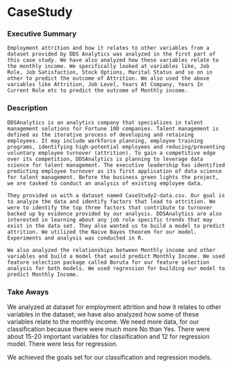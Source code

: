 # CaseStudy

### Executive Summary

  	Employment attrition and how it relates to other variables from a dataset provided by DDS Analytics was analyzed in the first part of this case study. We have also analyzed how these variables relate to the monthly income. We specifically looked at variables like, Job Role, Job Satisfaction, Stock Options, Marital Status and so on in other to predict the outcome of Attrition. We also used the above variables like Attrition, Job Level, Years At Company, Years In Current Role etc to predict the outcome of Monthly income.

### Description

	DDSAnalytics is an analytics company that specializes in talent management solutions for Fortune 100 companies. Talent management is defined as the iterative process of developing and retaining employees. It may include workforce planning, employee training programs, identifying high-potential employees and reducing/preventing voluntary employee turnover (attrition). To gain a competitive edge over its competition, DDSAnalytics is planning to leverage data science for talent management. The executive leadership has identified predicting employee turnover as its first application of data science for talent management. Before the business green lights the project, we are tasked to conduct an analysis of existing employee data.

	They provided us with a dataset named CaseStudy2-data.csv. Our goal is to analyze the data and identify factors that lead to attrition. We were to identify the top three factors that contribute to turnover backed up by evidence provided by our analysis. DDSAnalytics are also interested in learning about any job role specific trends that may exist in the data set. They also wanted us to build a model to predict attrition. We utilized the Naive Bayes theorem for our model. Experiments and analysis was conducted in R. 

	We also analyzed the relationships between Monthly income and other variables and build a model that would predict Monthly Income. We used feature selection package called Boruta for our feature selection analysis for both models. We used regression for building our model to predict Monthly Income.


### Take Aways

We analyzed at dataset for employment attrition and how it relates to other variables in the dataset; we have also analyzed how some of these variables relate to the monthly income. 
We need more data, for our classification because there were much more No than Yes. 
There were about 15-20 important variables for classification and 12 for regression model. There were less for regression.

We achieved the goals set for our classification and regression models.


